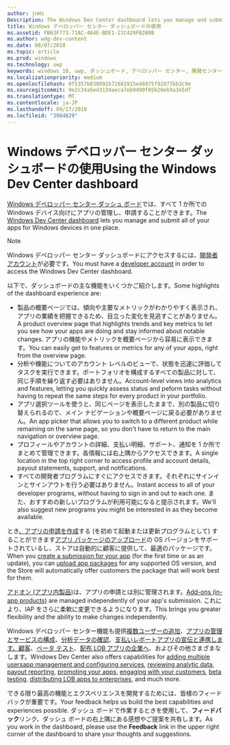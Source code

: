```yaml
---
author: jnHs
Description: The Windows Dev Center dashboard lets you manage and submit all of your apps for Windows devices in one place.
title: Windows デベロッパー センター ダッシュボードの使用
ms.assetid: FB63F773-71AC-464E-BDE1-21C429FB2B0B
ms.author: wdg-dev-content
ms.date: 08/07/2018
ms.topic: article
ms.prod: windows
ms.technology: uwp
keywords: windows 10, uwp, ダッシュボード, デベロッパー センター, 開発センター
ms.localizationpriority: medium
ms.openlocfilehash: 0f5357b038091b72681915e46875f92077bb3c9e
ms.sourcegitcommit: 9e2c34a5ed3134aeca7eb9490f05b20eb9a3e5df
ms.translationtype: MT
ms.contentlocale: ja-JP
ms.lasthandoff: 09/17/2018
ms.locfileid: "3984829"
---
```

# <a name="using-the-windows-dev-center-dashboard"></a><span data-ttu-id="02bd6-103">Windows デベロッパー センター ダッシュボードの使用</span><span class="sxs-lookup"><span data-stu-id="02bd6-103">Using the Windows Dev Center dashboard</span></span>


<span data-ttu-id="02bd6-104">[Windows デベロッパー センター ダッシュ ボード](https://partner.microsoft.com/dashboard)では、すべて 1 か所での Windows デバイス向けにアプリの管理し、申請することができます。</span><span class="sxs-lookup"><span data-stu-id="02bd6-104">The [Windows Dev Center dashboard](https://partner.microsoft.com/dashboard) lets you manage and submit all of your apps for Windows devices in one place.</span></span>

> [!NOTE]
> <span data-ttu-id="02bd6-105">Windows デベロッパー センター ダッシュボードにアクセスするには、[開発者アカウント](http://go.microsoft.com/fwlink/p/?LinkId=615100)が必要です。</span><span class="sxs-lookup"><span data-stu-id="02bd6-105">You must have a [developer account](http://go.microsoft.com/fwlink/p/?LinkId=615100) in order to access the Windows Dev Center dashboard.</span></span>

<span data-ttu-id="02bd6-106">以下で、ダッシュボードの主な機能をいくつかご紹介します。</span><span class="sxs-lookup"><span data-stu-id="02bd6-106">Some highlights of the dashboard experience are:</span></span>

- <span data-ttu-id="02bd6-107">製品の概要ページでは、傾向や主要なメトリックがわかりやすく表示され、アプリの業績を把握できるため、目立った変化を見逃すことがありません。</span><span class="sxs-lookup"><span data-stu-id="02bd6-107">A product overview page that highlights trends and key metrics to let you see how your apps are doing and stay informed about notable changes.</span></span> <span data-ttu-id="02bd6-108">アプリの機能やメトリックを概要ページから容易に表示できます。</span><span class="sxs-lookup"><span data-stu-id="02bd6-108">You can easily get to features or metrics for any of your apps, right from the overview page.</span></span>
- <span data-ttu-id="02bd6-109">分析や機能についてのアカウント レベルのビューで、状態を迅速に評価してタスクを実行できます。ポートフォリオを構成するすべての製品に対して、同じ手順を繰り返す必要はありません。</span><span class="sxs-lookup"><span data-stu-id="02bd6-109">Account-level views into analytics and features, letting you quickly assess status and peform tasks without having to repeat the same steps for every product in your portfolio.</span></span>
- <span data-ttu-id="02bd6-110">アプリ選択ツールを使うと、同じページを表示したままで、別の製品に切り替えられるので、メイン ナビゲーションや概要ページに戻る必要がありません。</span><span class="sxs-lookup"><span data-stu-id="02bd6-110">An app picker that allows you to switch to a different product while remaining on the same page, so you don't have to return to the main navigation or overview page.</span></span>
- <span data-ttu-id="02bd6-111">プロフィールやアカウントの詳細、支払い明細、サポート、通知を 1 か所でまとめて管理できます。各情報には右上隅からアクセスできます。</span><span class="sxs-lookup"><span data-stu-id="02bd6-111">A single location in the top right corner to access profile and account details, payout statements, support, and notifications.</span></span>
- <span data-ttu-id="02bd6-112">すべての開発者プログラムにすぐにアクセスできます。それぞれにサインインとサインアウトを行う必要はありません。</span><span class="sxs-lookup"><span data-stu-id="02bd6-112">Instant access to all of your developer programs, without having to sign in and out to each one.</span></span> <span data-ttu-id="02bd6-113">また、おすすめの新しいプログラムが利用可能になると提示されます。</span><span class="sxs-lookup"><span data-stu-id="02bd6-113">We'll also suggest new programs you might be interested in as they become available.</span></span>

<span data-ttu-id="02bd6-114">とき[、アプリの申請を作成](app-submissions.md)する (を初めて起動または更新プログラムとして) することができます[アプリ パッケージのアップロード](upload-app-packages.md)の OS バージョンをサポートされているし、ストアは自動的に顧客に提供して、最適のパッケージです。</span><span class="sxs-lookup"><span data-stu-id="02bd6-114">When you [create a submission for your app](app-submissions.md) (for the first time or as an update), you can [upload app packages](upload-app-packages.md) for any supported OS version, and the Store will automatically offer customers the package that will work best for them.</span></span>

<span data-ttu-id="02bd6-115">[アドオン (アプリ内製品)](add-on-submissions.md)は、アプリの申請とは別に管理されます。</span><span class="sxs-lookup"><span data-stu-id="02bd6-115">[Add-ons (in-app products)](add-on-submissions.md) are managed independently of your app's submission.</span></span> <span data-ttu-id="02bd6-116">これにより、IAP をさらに柔軟に変更できるようになります。</span><span class="sxs-lookup"><span data-stu-id="02bd6-116">This brings you greater flexibility and the ability to make changes independently.</span></span>

<span data-ttu-id="02bd6-117">Windows デベロッパー センター機能も提供[複数ユーザーの追加](manage-account-users.md)、[アプリの管理とサービスの構成](app-management-and-services.md)、[分析データの確認](analytics.md)、[支払いレポート](payout-summary.md)[アプリの宣伝](attract-customers-and-promote-your-apps.md)[と連携します。顧客](engage-with-your-customers.md)、[ベータ テスト](beta-testing-and-targeted-distribution.md)、[配布 LOB アプリの企業へ](distribute-lob-apps-to-enterprises.md)、およびその他さまざまなします。</span><span class="sxs-lookup"><span data-stu-id="02bd6-117">Windows Dev Center also offers capabilities for [adding multiple users](manage-account-users.md)[app management and configuring services](app-management-and-services.md), [reviewing analytic data](analytics.md), [payout reporting](payout-summary.md), [promoting your apps](attract-customers-and-promote-your-apps.md), [engaging with your customers](engage-with-your-customers.md), [beta testing](beta-testing-and-targeted-distribution.md), [distributing LOB apps to enterprises](distribute-lob-apps-to-enterprises.md), and much more.</span></span>

<span data-ttu-id="02bd6-118">できる限り最高の機能とエクスペリエンスを開発するためには、皆様のフィードバックが重要です。</span><span class="sxs-lookup"><span data-stu-id="02bd6-118">Your feedback helps us build the best capabilities and experiences possible.</span></span> <span data-ttu-id="02bd6-119">ダッシュ ボードで作業するときを使用して、**フィードバック**リンク、ダッシュ ボードの右上隅にある感想やご提案を共有します。</span><span class="sxs-lookup"><span data-stu-id="02bd6-119">As you work in the dashboard, please use the **Feedback** link in the upper right corner of the dashboard to share your thoughts and suggestions.</span></span>


 

 




